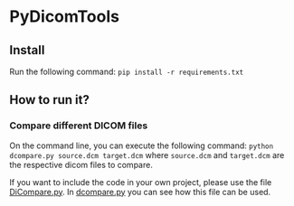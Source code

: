 # PyDicomTools

## Install
Run the following command: `pip install -r requirements.txt`

## How to run it?

### Compare different DICOM files
On the command line, you can execute the following command: ```python dcompare.py source.dcm target.dcm``` where `source.dcm` and `target.dcm` are the respective dicom files to compare.

If you want to include the code in your own project, please use the file [DiCompare.py](DiCompare.py). In [dcompare.py](dcompare.py) you can see how this file can be used.